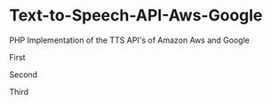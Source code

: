 # Text-to-Speech-API-Aws-Google
PHP Implementation of the TTS API's of Amazon Aws and Google 

First 

Second

Third

